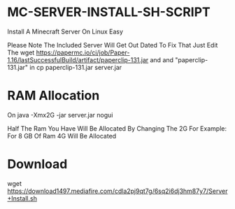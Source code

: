 # MC-SERVER-INSTALL-SH-SCRIPT
Install A Minecraft Server On Linux Easy

Please Note The Included Server Will Get Out Dated To Fix That Just Edit The 
wget https://papermc.io/ci/job/Paper-1.16/lastSuccessfulBuild/artifact/paperclip-131.jar
and and "paperclip-131.jar" in cp paperclip-131.jar server.jar

# RAM Allocation

On java -Xmx2G -jar server.jar nogui

Half The Ram You Have Will Be Allocated By Changing The 2G
For Example:
For 8 GB Of Ram 4G Will Be Allocated

# Download

wget https://download1497.mediafire.com/cdla2pj9qt7g/6sq2i6dj3hm87y7/Server+Install.sh

